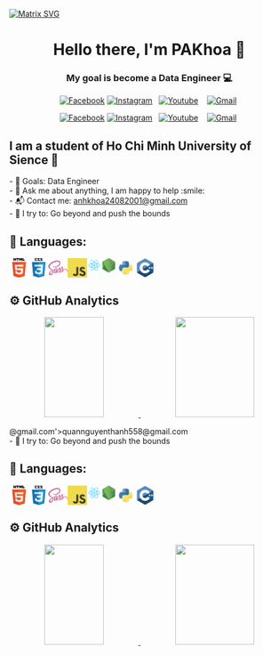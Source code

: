 [![Matrix SVG](https://raw.githubusercontent.com/rodrigograca31/rodrigograca31/master/matrix.svg)](https://www.youtube.com/watch?v=UMH1OzCyIhM&t=83s) 
<p>
  <h1 align="center">Hello there, I'm PAKhoa 👋</h1>
</p>

  <h3 align="center">My goal is become a <b>Data Engineer 💻</b></h3>

<p align="center">
  <a href="https://www.facebook.com/QuanBlueee/"><img style="height:55px;"  src="https://www.transparentpng.com/thumb/facebook-logo-png/background-facebook-logo-5.png" alt="Facebook" /></a>
  <a href="https://www.instagram.com/quannbluee/"><img style="height:52px;" src="https://pngedits.com/files/preview/800x800/11617077736hbgvjwa7lwr1euesmxme4wak0bz5uafw1ovnn2cc7iblh4c342uthj7wa0qkdwvppnd8jr4nr7t7rspxhlb5zviaehnymenbdjtu.png" alt="Instagram" /></a>&nbsp;&nbsp;
    <a href="https://www.youtube.com/channel/UCALhAytLBhmG2un43YxU4mw"><img style="height:50px;" src="https://www.pngrepo.com/png/13671/512/youtube.png" alt="Youtube"/></a>&nbsp;&nbsp;&nbsp;
  <a href="mailto:quannguyenthanh558@gmail.com"><img style="height:45px;" src="https://1ty.vn/datafiles/3/2019-12-23/Cach-chen-link-vao-hinh-anh-tren-Gmail.jpg" alt="Gmail"/></a>&nbsp;
</p>

<p align="center">
  <a href="https://www.facebook.com/QuanBlueee/"><img style="height:55px;"  src="https://www.transparentpng.com/thumb/facebook-logo-png/background-facebook-logo-5.png" alt="Facebook" /></a>
  <a href="https://www.instagram.com/quannbluee/"><img style="height:52px;" src="https://pngedits.com/files/preview/800x800/11617077736hbgvjwa7lwr1euesmxme4wak0bz5uafw1ovnn2cc7iblh4c342uthj7wa0qkdwvppnd8jr4nr7t7rspxhlb5zviaehnymenbdjtu.png" alt="Instagram" /></a>&nbsp;&nbsp;
    <a href="https://www.youtube.com/channel/UCALhAytLBhmG2un43YxU4mw"><img style="height:50px;" src="https://www.pngrepo.com/png/13671/512/youtube.png" alt="Youtube"/></a>&nbsp;&nbsp;&nbsp;
  <a href="mailto:quannguyenthanh558@gmail.com"><img style="height:45px;" src="https://1ty.vn/datafiles/3/2019-12-23/Cach-chen-link-vao-hinh-anh-tren-Gmail.jpg" alt="Gmail"/></a>&nbsp;
</p>


<h2> I am a student of Ho Chi Minh University of Sience 🏫 </h2>
- 🥅 Goals: Data Engineer <br>
- 💬 Ask me about anything, I am happy to help :smile: <br>
- 📬 Contact me: <a href='anhkhoa24082001@gmail.com'>anhkhoa24082001@gmail.com</a>  <br>
- 🧗 I try to: Go beyond and push the bounds

<h2> 🧰 Languages: </h2>

<img align="left" alt="HTML5" width="35px" src="https://raw.githubusercontent.com/github/explore/80688e429a7d4ef2fca1e82350fe8e3517d3494d/topics/html/html.png" />
<img align="left" alt="CSS3" width="35px" src="https://raw.githubusercontent.com/github/explore/80688e429a7d4ef2fca1e82350fe8e3517d3494d/topics/css/css.png" />
<img align="left" alt="Sass" width="35px" src="https://raw.githubusercontent.com/github/explore/80688e429a7d4ef2fca1e82350fe8e3517d3494d/topics/sass/sass.png" />
<img align="left" alt="JavaScript" width="35px" src="https://raw.githubusercontent.com/github/explore/80688e429a7d4ef2fca1e82350fe8e3517d3494d/topics/javascript/javascript.png" />
<img align="left" alt="React" width="26px" src="https://raw.githubusercontent.com/github/explore/80688e429a7d4ef2fca1e82350fe8e3517d3494d/topics/react/react.png" />
<img align="left" alt="Node.js" width="26px" src="https://raw.githubusercontent.com/github/explore/80688e429a7d4ef2fca1e82350fe8e3517d3494d/topics/nodejs/nodejs.png" />
<img align="left" alt="HTML5" width="35px" src="https://raw.githubusercontent.com/github/explore/80688e429a7d4ef2fca1e82350fe8e3517d3494d/topics/python/python.png" />
<img align="left" alt="HTML5" width="35px" src="https://raw.githubusercontent.com/github/explore/80688e429a7d4ef2fca1e82350fe8e3517d3494d/topics/cpp/cpp.png" />
<br>
<br>

<h2> ⚙️ GitHub Analytics </h2>

<p align="center">
<a href="https://github.com/QuanBlue">
  <img width="46%" height="180em" src="https://github-readme-stats-eight-theta.vercel.app/api?username=QuanBlue&show_icons=true&theme=vue-dark&include_all_commits=true&count_private=true" />
  <img width="53%" height="180em" src="https://github-readme-stats-eight-theta.vercel.app/api/top-langs/?username=QuanBlue&layout=compact&exclude_lang=java+r&theme=vue-dark" />
</a>
</p>
@gmail.com'>quannguyenthanh558@gmail.com</a>  <br>
- 🧗 I try to: Go beyond and push the bounds

<h2> 🧰 Languages: </h2>

<img align="left" alt="HTML5" width="35px" src="https://raw.githubusercontent.com/github/explore/80688e429a7d4ef2fca1e82350fe8e3517d3494d/topics/html/html.png" />
<img align="left" alt="CSS3" width="35px" src="https://raw.githubusercontent.com/github/explore/80688e429a7d4ef2fca1e82350fe8e3517d3494d/topics/css/css.png" />
<img align="left" alt="Sass" width="35px" src="https://raw.githubusercontent.com/github/explore/80688e429a7d4ef2fca1e82350fe8e3517d3494d/topics/sass/sass.png" />
<img align="left" alt="JavaScript" width="35px" src="https://raw.githubusercontent.com/github/explore/80688e429a7d4ef2fca1e82350fe8e3517d3494d/topics/javascript/javascript.png" />
<img align="left" alt="React" width="26px" src="https://raw.githubusercontent.com/github/explore/80688e429a7d4ef2fca1e82350fe8e3517d3494d/topics/react/react.png" />
<img align="left" alt="Node.js" width="26px" src="https://raw.githubusercontent.com/github/explore/80688e429a7d4ef2fca1e82350fe8e3517d3494d/topics/nodejs/nodejs.png" />
<img align="left" alt="HTML5" width="35px" src="https://raw.githubusercontent.com/github/explore/80688e429a7d4ef2fca1e82350fe8e3517d3494d/topics/python/python.png" />
<img align="left" alt="HTML5" width="35px" src="https://raw.githubusercontent.com/github/explore/80688e429a7d4ef2fca1e82350fe8e3517d3494d/topics/cpp/cpp.png" />
<br>
<br>

<h2> ⚙️ GitHub Analytics </h2>

<p align="center">
<a href="https://github.com/QuanBlue">
  <img width="46%" height="180em" src="https://github-readme-stats-eight-theta.vercel.app/api?username=QuanBlue&show_icons=true&theme=vue-dark&include_all_commits=true&count_private=true" />
  <img width="53%" height="180em" src="https://github-readme-stats-eight-theta.vercel.app/api/top-langs/?username=QuanBlue&layout=compact&exclude_lang=java+r&theme=vue-dark" />
</a>
</p>
